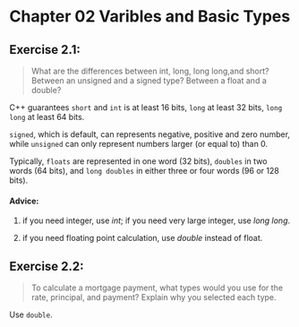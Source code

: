 # Chapter 02 Varibles and Basic Types

## Exercise 2.1:
> What are the differences between int, long, long long,and short? Between an unsigned and a signed type? Between a float and a double?

C++ guarantees `short` and `int` is at least 16 bits, `long` at least 32 bits, `long long` at least 64 bits.

`signed`, which is default, can represents negative, positive and zero number, while `unsigned` can only represent numbers larger (or equal to) than 0.

Typically, `floats` are represented in one word (32 bits), `doubles` in two words (64 bits), and `long doubles` in either three or four words (96 or 128 bits).

#### Advice:
1. if you need integer, use *int*; if you need very large integer, use *long long*.

2. if you need floating point calculation, use *double* instead of float.

## Exercise 2.2:
> To calculate a mortgage payment, what types would you use for the rate, principal, and payment? Explain why you selected each type.

Use `double`.

